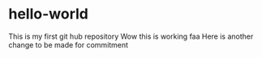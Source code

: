 # hello-world
This is my first git hub repository
Wow this is working faa
Here is another change to be made for commitment
